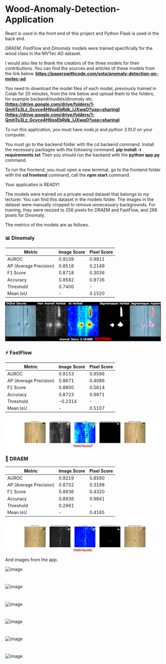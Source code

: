 # Wood-Anomaly-Detection-Application
React is used in the front end of this project and Python Flask is used in the back end.

*DRAEM*, *FastFlow* and *Dinomaly* models were trained specifically for the wood class in the MVTec AD dataset.

I would also like to thank the creators of the three models for their contributions.
You can find the sources and articles of these models from the link below. **https://paperswithcode.com/sota/anomaly-detection-on-mvtec-ad**

You need to download the model files of each model, previously trained in Colab for 20 minutes, from the link below and upload them to the folders, for example backend/models/dinomaly etc.
**[https://drive.google.com/drive/folders/1-QmhTs3Lz_Gcvce4H9xoEbRdk_lJXwqO?usp=sharing](https://drive.google.com/drive/folders/1-QmhTs3Lz_Gcvce4H9xoEbRdk_lJXwqO?usp=sharing)**

To run this application, you must have *node.js* and *python 3.10.0* on your computer.

You must go to the backend folder with the cd backend command. Install the necessary packages with the following command.
**pip install -r requirements.txt**
Then you should run the backend with the **python app.py** command.

To run the frontend, you must open a new terminal, go to the frontend folder with the **cd frontend** command, call the **npm start** command.


Your application is READY!

The models were trained on a private wood dataset that belongs to my lecturer. You can find this dataset in the models folder.
The images in the dataset were manually cropped to remove unnecessary backgrounds. For training, they were resized to 256 pixels for DRAEM and FastFlow, and 266 pixels for Dinomaly.

The metrics of the models are as follows.

### 📊 Dinomaly 

| Metric               | Image Score | Pixel Score |
|----------------------|-------------|-------------|
| AUROC                | 0.9109      | 0.8911      |
| AP (Average Precision)| 0.8516     | 0.2149      |
| F1 Score             | 0.8718      | 0.3036      |
| Accuracy             | 0.8582      | 0.9736      |
| Threshold            | 0.7400      | -           |
| Mean IoU             | -           | 0.1520      |

![An example output for Dinomaly](./backend/results/dinomaly/100100026_dinomaly_combined_result.png)

### ⚡ FastFlow 

| Metric               | Image Score | Pixel Score |
|----------------------|-------------|-------------|
| AUROC                | 0.9153      | 0.9596      |
| AP (Average Precision)| 0.8671     | 0.4086      |
| F1 Score             | 0.8800      | 0.5614      |
| Accuracy             | 0.8723      | 0.9871      |
| Threshold            | -0.2314     | -           |
| Mean IoU             | -           | 0.5107      |

![An example output for FastFlow](./backend/results/fastflow/100100038_fastflow__result.png)

### 🧠 DRAEM 

| Metric               | Image Score | Pixel Score |
|----------------------|-------------|-------------|
| AUROC                | 0.9219      | 0.8590      |
| AP (Average Precision)| 0.8752     | 0.3198      |
| F1 Score             | 0.8936      | 0.4320      |
| Accuracy             | 0.8936      | 0.9841      |
| Threshold            | 0.2961      | -           |
| Mean IoU             | -           | 0.4165      |

![An example output for DRAEM](./backend/results/draem/100100035_draem__result.png)


And images from the app.

![image](https://github.com/user-attachments/assets/379498d5-2b85-4f34-ac96-3102b89de167)
#
![image](https://github.com/user-attachments/assets/a690d8b2-61cf-4324-9d0f-e704e4e2ae8c)
#
![image](https://github.com/user-attachments/assets/d12af493-b9cc-4a23-87af-aac605cba073)
#
![image](https://github.com/user-attachments/assets/3bbbeaa3-735c-4867-a178-6d27b008ca21)
#
![image](https://github.com/user-attachments/assets/d624247e-1b10-41f5-861e-59367b9a20b6)
#
![image](https://github.com/user-attachments/assets/a899b923-71be-4226-860b-aec6d8b58142)








